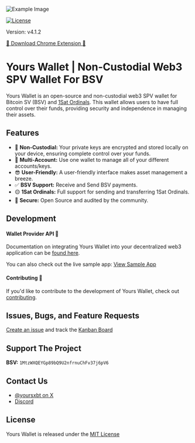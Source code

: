 ![Example Image](/public/banner.png)

[![License](https://img.shields.io/badge/License-MIT-blue.svg)](https://opensource.org/licenses/MIT)

Version: v4.1.2

<a href="https://chromewebstore.google.com/detail/yours-wallet/mlbnicldlpdimbjdcncnklfempedeipj" target="_blank">🌱 Download Chrome Extension 🌱</a>

# Yours Wallet | Non-Custodial Web3 SPV Wallet For BSV

Yours Wallet is an open-source and non-custodial web3 SPV wallet for Bitcoin SV (BSV) and [1Sat Ordinals](https://docs.1satordinals.com/). This wallet allows users to have full control over their funds, providing security and independence in managing their assets.

## Features

- 🔑 **Non-Custodial:** Your private keys are encrypted and stored locally on your device, ensuring complete control over your funds.
- 🙌 **Multi-Account:** Use one wallet to manage all of your different accounts/keys.
- 😎 **User-Friendly:** A user-friendly interface makes asset management a breeze.
- ✅ **BSV Support:** Receive and Send BSV payments.
- 🟡 **1Sat Ordinals:** Full support for sending and transferring 1Sat Ordinals.
- 🔐 **Secure:** Open Source and audited by the community.

## Development

#### Wallet Provider API 🚀

Documentation on integrating Yours Wallet into your decentralized web3 application can be [found here](https://panda-wallet.gitbook.io/provider-api/).

You can also check out the live sample app: [View Sample App](https://panda-wallet-sample-app.vercel.app/)

#### Contributing 🙌

If you'd like to contribute to the development of Yours Wallet, check out [contributing](CONTRIBUTING.md).

## Issues, Bugs, and Feature Requests

[Create an issue](https://github.com/yours-org/yours-wallet/issues) and track the [Kanban Board](https://github.com/orgs/Panda-Wallet/projects/1)

## Support The Project

**BSV:** `1MtzWXQEYGp89bQ9U2nfrnuChFv37j6pV6`

## Contact Us

- [@yoursxbt on X](https://twitter.com/yoursxbt)
- [Discord](https://discord.gg/qHs6hTkmsf)

## License

Yours Wallet is released under the [MIT License](https://opensource.org/licenses/MIT)
